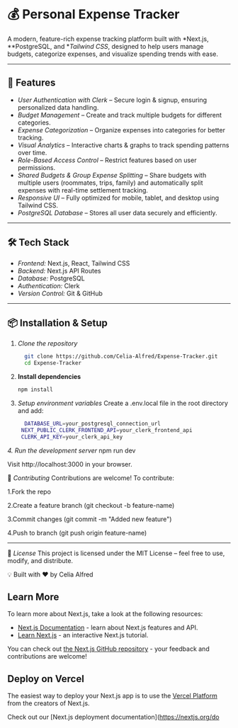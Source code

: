 # 💰 Personal Expense Tracker

A modern, feature-rich expense tracking platform built with *Next.js, **PostgreSQL, and **Tailwind CSS*, designed to help users manage budgets, categorize expenses, and visualize spending trends with ease.  

---

## 🚀 Features

- *User Authentication with Clerk* – Secure login & signup, ensuring personalized data handling.
- *Budget Management* – Create and track multiple budgets for different categories.
- *Expense Categorization* – Organize expenses into categories for better tracking.
- *Visual Analytics* – Interactive charts & graphs to track spending patterns over time.
- *Role-Based Access Control* – Restrict features based on user permissions.
- *Shared Budgets & Group Expense Splitting* – Share budgets with multiple users (roommates, trips, family) and automatically split expenses with real-time settlement tracking.
- *Responsive UI* – Fully optimized for mobile, tablet, and desktop using Tailwind CSS.
- *PostgreSQL Database* – Stores all user data securely and efficiently.

---

## 🛠 Tech Stack

- *Frontend:* Next.js, React, Tailwind CSS
- *Backend:* Next.js API Routes
- *Database:* PostgreSQL
- *Authentication:* Clerk
- *Version Control:* Git & GitHub

---

## 📦 Installation & Setup

1. *Clone the repository*
   ```bash
     git clone https://github.com/Celia-Alfred/Expense-Tracker.git
     cd Expense-Tracker
2. **Install dependencies**
    ```bash
    npm install

4. *Setup environment variables*
    Create a .env.local file in the root directory and add:
   ```bash
     DATABASE_URL=your_postgresql_connection_url
    NEXT_PUBLIC_CLERK_FRONTEND_API=your_clerk_frontend_api
    CLERK_API_KEY=your_clerk_api_key

*4. Run the development server*
npm run dev

Visit http://localhost:3000 in your browser.

🤝 *Contributing*
Contributions are welcome!
To contribute:

1.Fork the repo

2.Create a feature branch (git checkout -b feature-name)

3.Commit changes (git commit -m "Added new feature")

4.Push to branch (git push origin feature-name)

---

📜 *License*
This project is licensed under the MIT License – feel free to use, modify, and distribute.

💡 Built with ❤ by Celia Alfred

## Learn More

To learn more about Next.js, take a look at the following resources:

- [Next.js Documentation](https://nextjs.org/docs) - learn about Next.js features and API.
- [Learn Next.js](https://nextjs.org/learn) - an interactive Next.js tutorial.

You can check out [the Next.js GitHub repository](https://github.com/vercel/next.js/) - your feedback and contributions are welcome!

## Deploy on Vercel

The easiest way to deploy your Next.js app is to use the [Vercel Platform](https://vercel.com/new?utm_medium=default-template&filter=next.js&utm_source=create-next-app&utm_campaign=create-next-app-readme) from the creators of Next.js.

Check out our [Next.js deployment documentation](https://nextjs.org/do
